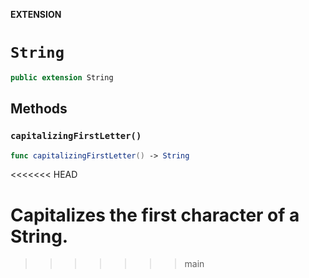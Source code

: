 **EXTENSION**

# `String`
```swift
public extension String
```

## Methods
### `capitalizingFirstLetter()`

```swift
func capitalizingFirstLetter() -> String
```
<<<<<<< HEAD

Capitalizes the first character of a String.
=======
>>>>>>> main
